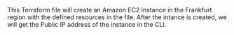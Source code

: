 This Terraform file will create an Amazon EC2 instance in the Frankfurt region with the defined resources in the file.
After the intance is created, we will get the Public IP address of the instance in the CLI.

